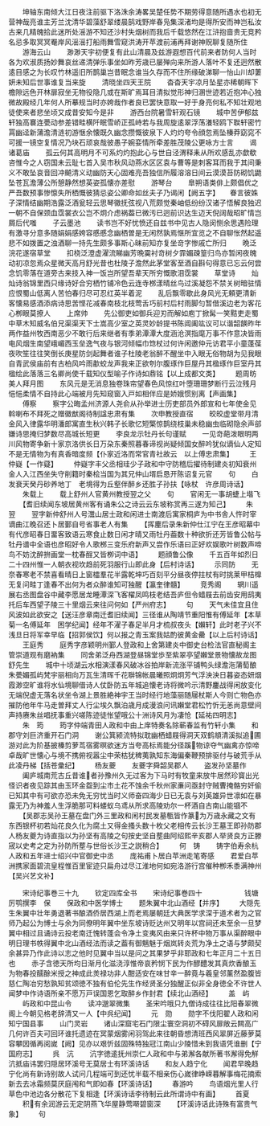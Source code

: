 <!-- { "loadSidebar": true } -->
　　坤轴东南倾大江日夜注前驱下洛洙余涛畧吴楚任势不期劳得意随所遇水也初无营神哉亮谁主芳兰沈清华碧藻舒翠缕晨鹄戏野岸春凫集深渚均是得所安而神岂私汝古来几精魄拾此迷所处滛游不知还沙村失烟树而我后千载悠然在江浒抱啬贵无竞矜名忌多取冥冥罨岸风滛滛打船雨舞雪窥洪涛开苹渡前浦再拜谢神贶聊复随所住
　　游海云山
　　渺渺天宇初便复有此山清晨及兹游遐想百代前来者防何人当时各为欢淑质扬妙舞哀丝递清弹乐事坐如昨芳歳已屡殚向来所游人落叶不复还迥然散逺目感之为长叹竹林遥旧所鹊巢岂昔眠念谁当久存而不住所缘破涕聊一怡山川却萋妍未知后世事谁复当来旋
　　清晓坐四天王院
　　杳杳天宇凉月坠星亦稀朝晖下檐隙远色开林扉寂坐无物役隐几或在斯旷焉耳目清拟觉形神归溷世迹若近抱冲心独微故殿经几年何人所摹规当时亦姱哉作者良已罢快意取一好于身亮何私不知壮观地徒使来者悲坐顷又成昔安知今是非
　　游西台院暑雪轩观石镜
　　城中苦伊郁兹轩独高褰连甍动参差错畦横阡眠雪峤正孤峙若与我周旋逺翠浮荡瀁轻鸥下聫轩密竹罥幽迳新蒲澹清涟初游惬余懐既久幽念攒慨彼泉下人灼灼夸令顔忽焉坠榛莽窈窕不可援一镜空复情况乃块石顽哀哉彼愚子婉娈情所牵差胜茂陵公更咏方士言
　　谒诸葛庙
　　孤云何其高明月不可系灼灼抱此心与世自泾渭释耒从所欢感乱亦歔欷咨惟今之人窃国未云耻七首入吴市秋风动燕水区区袁与曹等是刺客耳而我于其间秉义不敢坠哀音回冲飇清义动幽防天心固难亮吾独信所履溶溶日间云漠漠苔防砌饥鼯坠苍瓦澹薄公所憩静然想英姿孤懐亦差慰
　　游琴台
　　臯朔语类俳上颇倡优之严吾数预事惨懔失所栖慨彼猜忌姿公卿命如丝夫子乃谒闲【阙五字】　　眷言彼姝子深情结幽期浩露泛酒瓮轻云思琴徽抚弦视八荒颇觉秦岫低纷纷汉诸子悟解良独迟一朝不自保颈血霑裳衣公岂不炯介虑祸葢已微汚已迥前识达生迈天倪阔哉昭旷情岂屑后代嗤
　　子云墨池
　　读书岂不好忧愤还自兹书中见古人隐闵恻余思遇险理有激寻分意多随娟娟感姱容慼慼念幽栖曽是无闲然孰焉惬所宜览之不自聊怅然起遥悲不如拨置之浊酒聊一持先生颇多事斯心昧前知亦复坐竒字惨戚亡所归
　　晩泛浣花遂宿草堂
　　扣桡泛澄虚濯流睇幽芳晩霙衬竒树夕霏媚疎篁归鸟亦暂闲夜魄动初凉忽焉众星微天高月舒光昔也杜陵子澹然此茅堂客至酒自斟句得意已忘云何尝念饥零落在道旁古来技入神一饭岂所望吾辈天所穷慨歌泪霑裳
　　草堂诗
　　灿灿诗翁锦里西只缘诗好合穷栖竹铺冷色云连寺桞漾晴丝鸟过溪凝怨不禁关树暗驻情应恨蜀山低离人苦怕春归尽可忍红英半着泥
　　乱后飘零歇此身风光无頼更清新客懐易感酒添病诗思苦悭花减春南枝北枝莺舌巧前村后村雨脚匀暂借溪边老为客花心栁眼莫撩人
　　上席帅
　　先公御吏如御兵迎刃而解如庖丁掀髯一笑黠吏走蜀中草木知威名伯兄渠渠天下士嵩高少室之英灵妙龄提书陈阊阖竑议可以谐韶韺昨年两作益州牧西南恶少不敢行后来继者有季弟潭潭大度涵沧溟指麾万事不作意决皆雨电风烟生南望峨嵋西玉垒逸气夜与银河倾幅巾筇杖过何许闲邀仲元访君平小童蓬葆夜吹笙往往笑倒长庚星防剑起舞者谁子杜陵老翁醉不醒坐中入眼无俗物胡为见我眼自青武侯庙前有古柏风吟雨歗蛟龙声我来正欲刳尔腹琢作巨屋丹其楹琢作巨室丹其楹绘此落落三名卿尚使千载知仪型喻子作诗如鼎铭【以上成都文类】
　　题周昉美人拜月图
　　东风元是无消息独卷珠帘望春色风惊红叶堕珊珊梦断行云泣残月悒悒柔情不自持此心端被月先知窥窗入戸如相伴应是娇娥惯别离【声画集】
　　傅察
　　察字公晦孟州济源人尧俞从孙举进士历吏部员外郎宣和七年使金见斡喇布不拜死之赠徽猷阁待制諡忠肃有集
　　次申教授直宿
　　皎皎虚堂带月清金风入律露华明潘郎寓直生秋兴韩子长歌忆短檠惊鹊绕枝巢未稳幽虫临砌隐余声郤嫌诗思掩归梦数尽高城长短更
　　李良龙示牡丹长句谨赋
　　一见竒葩泼眼明两川风物寄争新十家京洛供长日万朶东秦照暮春谛视尚疑倾国女醉吟犹似谪仙人定知不是无情物为有真香暗度频【仆家近洛而常官青社故云　以上傅忠肃集】
　　王仲嶷【一作薿】
　　仲嶷字丰父丞相珪少子政和中守防稽后擢待制建炎初知衰州金人入江西坐失守削籍时秦桧当国为其兄仲山壻启恳开陈诏复元官
　　句
　　白发衰天癸丹砂养地丁　老境得为丘壑伴醉乡还胜子孙扶【咏杖　许彦周诗话】
　　朱载上
　　载上舒州人官黄州教授翌之父
　　句
　　官闲无一事胡蜨上堦飞
　　【耆旧续闻东坡居黄州客有诵朱公之诗云云东坡称赏再三遂为知己】
　　朱　翌
　　翌字新仲舒州人号灊山居士政和闲进士南渡后寓家桐庐为中书舎人忤时宰谪曲江晚召还卜居鄞自号省事老人有集
　　【挥麈后录朱新仲仕江宁在王彦昭幕中有代彦昭春日畱客致语云寒食止数日闲才晴又雨牡丹葢数十种欲折还芳皆鲁公帖与牡丹谱中全语也彦昭好令人歌桞三变乐府新声又尝作乐语曰正好欢娱歌叶树数声啼鸟不妨沈醉拚画堂一枕春酲又皆栁词中语】
　　题顔鲁公像
　　千五百年如烈日二十四州惟一人朝衣视坎趋前死羽服行山即此身【后村诗话】
　　示同防
　　无奈春寒老不禁喜看晴日上窗櫺羣花半露乾坤巧百刻平分昼夜停拄杖有时挑莱甲桔橰无复问畦丁逢春不出何为者众醉谁知可独醒【瀛奎律髓】
　　竞秀阁
　　辋川遥展右丞图盘谷中藏李愿居龙睡潭深飞客櫂凤鸣枝老结吾庐但令蜡屐去前齿安用鸱夷托后车西望子陵三十里烟云来往问何如【严州府志】
　　句
　　天气未佳宜且住风波如此欲安之【送汪彦章南迁耆旧续闻】三径谁从陶靖节重阳惟有傅延年【本草菊一名傅延年　困学纪闻】经年不濯子春足半月才梳叔夜头【嬾轩】此时老子兴不浅旦日将军幸早临【招郭侯饮】何以报之青玉案我姑酌彼黄金罍【以上后村诗话】
　　王庭秀
　　庭秀字彦颖明州鄞人登政和上舍第建炎中御史台检法官直秘阁主管崇道观有磨衲集
　　同舍弟泛舟西湖登昼锦堂歩至紫翠亭望嬾堂景物懐故龙图舒先生
　　城中十顷湖云水相演漾春风破冰谷拍岸新流涨平铺鸭头绿澹沲蒲萄酿朱甍媚孤屿梵宇丽相向万瓦生清晖千花聨锦帐晨曦照炯炯芳气浮泱泱日暮姿态妍烟霞渺空旷谁将水仙境聊借诗人仗卧防五年城追懐老诗将微吟示清野鏖战得闲放变化无端倪虚无落名状坐令湖上景胜絶神宇王当时经行地藻丽随屦杖斯人今则亡物色亦摧防他年牛马走曽拜丈人行尘埃久飘泊歳月成漫浪问讯嬾堂君松竹忻无恙尚意壁间声持赓朱丝唱抚事重兴嗟陈迹徒怅望哦公十洲诗风月为凄怆【延祐四明志】
　　朱　筠
　　筠字仲端青田人政和中由上庠特奏名除蕲春监有竹轩小集
　　和郡守刘巨济重开石门洞
　　谢公箕颍流特拟耽幽栖蜡屐得洞天双鹤頫清溪拟追圃游对此为阶基披榛剪萝茑宿雾暝欲迷方当夸高标焉能分径蹊物谅夺气幽禽亦惊啼卓哉旷世懐心与境不携俯视嚣尘中荣枯犹稗荑孰知东海偏秦鞭预排驱付与破荒手从此凌丹梯【括苍彚纪】
　　杨友夔
　　友夔字舜韶吴郡人
　　盗发孙坚墓作
　　阖庐城南荒古丘昔谁者孙豫州久无过客为下马时有牧童来放牛居然珍寳出光怪识者夜见踪其由玉环金盌到尘市土花不蚀余千秋州家亷问亟封守贼曹掩骼穷奸偷已知其中有可欲亦恐未免无穷忧当时义师奋四海少日已无袁与刘英雄异世凛如在暴露无乃为神羞人生浮脆那可料蝼蚁乌鸢从所求高陵劝尔一杯酒自古南山能锢不
　　【吴郡志吴孙王墓在盘门外三里政和闲村民发墓甎皆作篆为万歳永藏之文有东西银杯初若灿花良久化为腐土又得金搔头数十枚父老相传云长沙王墓王即孙防郡人杨友夔为诗直指以为孙坚有高陵之句按史坚自塟曲阿绍熙辛亥郡人举贤良方正滕宬以史考之定为孙防所塟与世俗长沙王之説稍合】
　　何　铸
　　铸字伯寿余杭人政和五年进士绍兴中官御史中丞
　　庞祐甫卜居白苹洲走笔寄感
　　君爱白苹洲携家面碧流皇程惟百里宦迹只扁舟过尽江淮地何如宛洛游行宫催种栁禾黍满神州【吴兴艺文补】

　　宋诗纪事巻三十九
　　钦定四库全书
　　宋诗纪事巻四十　　　　　　钱塘厉鹗撰李　保
　　保政和中医学博士
　　题朱翼中北山酒经【并序】
　　大隠先生朱翼中壮年勇退著书酿酒侨居西湖上而老焉屡朝廷大典医学求深于道术者为之官师乃起公为博士与余为同僚明年翼中坐东坡诗贬达州又明年以宫祠还未至余一旦梦翼中相过且诵诗云投老南迁愧转蓬会令净土变夷风由来只许杯中物万事从渠醉眼中明日理书帙得翼中北山酒经法而读之葢有御魑魅于烟岚转炎荒为净土之语与梦颇契余甚异乃作此诗以志之他时见翼中当以是问之其果梦乎非耶政和七年正月二十五日也
　　赤子含徳天所均日渐月化滋浇淳惟帝哀矜悯下民为作醪醴发其真炊香酿玉为物春投醹酴米授之神成此羙禄功非人酣适安在味甘辛一醉竟与羲皇邻薰然盈腹皆慈仁陶冶穷愁孰知贫颂徳不独有伯伦先生作经贤圣分独醒正似非全身徳全不许世人闻梦中作诗语所亲不愿万戸误国恩乞取醉乡作封君【续北山酒经】
　　盖　屿
　　屿政和中昆山令
　　读冲邈翠微集
　　圣宋吟哦只九僧诗成往往比阳春翠微阁上今朝见格老辞清又一人【中呉纪闻】
　　元　勋
　　勋字不伐阳翟人政和闲知宁国县事
　　山门灵岩
　　诸山深窟宅石门限尘寰空洞初不碍风扉敞云闗高广几何许百夫可回环谁托遗迹在冥蒙烟雾闲羽驾此来往朝昏想清班西风翠屏近藤萝莫容攀因循再阅嵗【阙】见亦以艰忻兹固殊特独冠江南山少陵惜未到我语凭谁删【宁国府志】
　　呉　沆
　　沆字徳逺抚州崇仁人政和中与弟澥各献所著书澥得免觧沆抵庙讳罢归隠居环溪号无莫居士有环溪诗话
　　和友人趋宁化
　　闻君早晚趋宁化尚有新诗别故人试问几程端可到还忧半载不相亲伤心嵗律峥嵘暮解事梅花摘索新去去冰霜频莫厌庭闱和气即如春【环溪诗话】
　　春游吟
　　鸟语烟光里人行草色中池边各分散花下复相逢【环溪诗话李待制云此所谓诗中有画】
　　首夏
　　积有余润游云无定阴燕飞华屋静莺啭碧窗深
　　【环溪诗话此诗殊有富贵气象】
　　句
